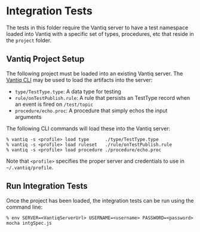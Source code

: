 # Integration Tests

The tests in this folder require the Vantiq server to have a test namespace
loaded into Vantiq with a specific set of types, procedures, etc that
reside in the `project` folder.

## Vantiq Project Setup

The following project must be loaded into an existing Vantiq server.  The
[Vantiq CLI](https://dev.vantiq.com/ui/ide/index.html#/resources) may be used 
to load the artifacts into the server:

* `type/TestType.type`: A data type for testing
* `rule/onTestPublish.rule`: A rule that persists an TestType record when an event is fired on `/test/topic`
* `procedure/echo.proc`: A procedure that simply echos the input arguments

The following CLI commands will load these into the Vantiq server:

    % vantiq -s <profile> load type      ./type/TestType.type
    % vantiq -s <profile> load ruleset   ./rule/onTestPublish.rule
    % vantiq -s <profile> load procedure ./procedure/echo.proc

Note that `<profile>` specifies the proper server and credentials to use
in `~/.vantiq/profile`.

## Run Integration Tests

Once the project has been loaded, the integration tests can be run using the
command line:

    % env SERVER=<VantiqServerUrl> USERNAME=<username> PASSWORD=<password> mocha intgSpec.js

